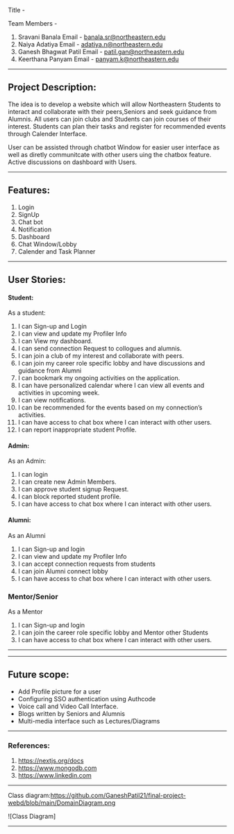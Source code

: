 Title - 

Team Members -
1. Sravani Banala          Email - banala.sr@northeastern.edu
2. Naiya Adatiya           Email - adatiya.n@northeastern.edu
3. Ganesh Bhagwat Patil    Email - patil.gan@northeastern.edu
4. Keerthana Panyam        Email - panyam.k@northeastern.edu


-----------------------------------------------------------------------------------------------------------------
## Project Description:
The idea is to develop a website which will allow Northeastern Students to interact and collaborate with their peers,Seniors and seek guidance from Alumnis. All users can join clubs and Students can join courses of their interest. Students can plan their tasks  and register for recommended events through Calender Interface.

User can be assisted through chatbot Window for easier user interface as well as diretly communitcate with other users uing the chatbox feature. Active discussions on dashboard with Users.

-------------------------------------------------------------------------------------------------------------------
## Features:
1. Login
2. SignUp
3. Chat bot
4. Notification
5. Dashboard
6. Chat Window/Lobby
7. Calender and Task Planner

---------------------------------------------------------------------------------------------------------------------
## User Stories:

#### Student:

 As a student:
1.  I can Sign-up and Login
2.  I can view and update my Profiler Info
3.  I can View my dashboard.
4.  I can send connection Request to collogues and alumnis.
5.  I can join a club of my interest and collaborate with peers.
6.  I can join my career role specific lobby and have discussions and guidance from Alumni
7.  I can bookmark my ongoing activities on the application.
8.  I can have personalized calendar where I can view all events and activities in upcoming week.
9.  I can view notifications.
10. I can be recommended for the events based on my connection’s activities.
11. I can have access to chat box where I can interact with other users.
12. I can report inappropriate student Profile.


#### Admin:

As an Admin:
1. I can login 
2. I can create new Admin Members.
3. I can approve student signup Request.
4. I can block reported student profile.
5. I can have access to chat box where I can interact with other users.

#### Alumni:

As an Alumni
1. I can Sign-up and login
2. I can view  and update my Profiler Info
3. I can accept connection requests from students
4. I can join Alumni connect lobby
5. I can have access to chat box where I can interact with other users.

### Mentor/Senior

As a Mentor  
1. I can Sign-up and login
2. I can join the career role specific lobby and Mentor other Students
3. I can have access to chat box where I can interact with other users.




---------------------------------------------------------------------------------------------------------------------


---------------------------------------------------------------------------------------------------------------------

## Future scope:

- Add Profile picture for a user
- Configuring SSO authentication using Authcode
- Voice call and Video Call Interface.
- Blogs written by Seniors and Alumnis
- Multi-media interface such as Lectures/Diagrams


----------------------------------------------------------------------------------------------------------------------
### References:
1. https://nextjs.org/docs
2. https://www.mongodb.com
3. https://www.linkedin.com

----------------------------------------------------------------------------------------------------------------------

Class diagram:https://github.com/GaneshPatil21/final-project-webd/blob/main/DomainDiagram.png

![Class Diagram]

----------------------------------------------------------------------------------------------------------------------


